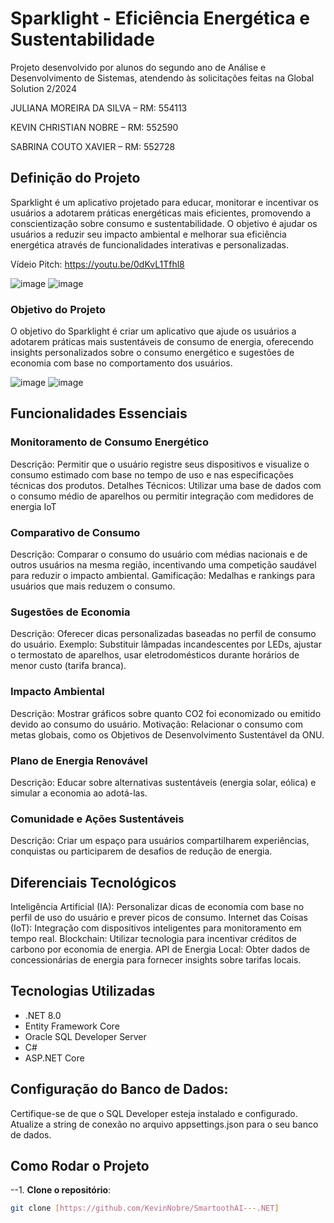 # Sparklight - Eficiência Energética e Sustentabilidade


Projeto desenvolvido por alunos do segundo ano de Análise e Desenvolvimento de Sistemas, atendendo às solicitações feitas na Global Solution 2/2024

JULIANA MOREIRA DA SILVA – RM: 554113

KEVIN CHRISTIAN NOBRE – RM: 552590

SABRINA COUTO XAVIER – RM: 552728

## Definição do Projeto
Sparklight é um aplicativo projetado para educar, monitorar e incentivar os usuários a adotarem práticas energéticas mais eficientes, promovendo a conscientização sobre consumo e sustentabilidade. O objetivo é ajudar os usuários a reduzir seu impacto ambiental e melhorar sua eficiência energética através de funcionalidades interativas e personalizadas.

Vídeio Pitch: https://youtu.be/0dKvL1Tfhl8

![image](https://github.com/user-attachments/assets/99d38928-aa16-4f84-933e-ff882b8c1aa6)              ![image](https://github.com/user-attachments/assets/0cb0a9e0-f823-46be-9868-a2ff922cc495)


### Objetivo do Projeto
O objetivo do Sparklight é criar um aplicativo que ajude os usuários a adotarem práticas mais sustentáveis de consumo de energia, oferecendo insights personalizados sobre o consumo energético e sugestões de economia com base no comportamento dos usuários.


 ![image](https://github.com/user-attachments/assets/5410e472-84fe-43cb-aefb-33b16cf8edcb)   ![image](https://github.com/user-attachments/assets/3dbeea93-8f0f-4880-8632-d3148c2134d4)


## Funcionalidades Essenciais

### Monitoramento de Consumo Energético
Descrição: Permitir que o usuário registre seus dispositivos e visualize o consumo estimado com base no tempo de uso e nas especificações técnicas dos produtos.
Detalhes Técnicos: Utilizar uma base de dados com o consumo médio de aparelhos ou permitir integração com medidores de energia IoT

### Comparativo de Consumo
Descrição: Comparar o consumo do usuário com médias nacionais e de outros usuários na mesma região, incentivando uma competição saudável para reduzir o impacto ambiental.
Gamificação: Medalhas e rankings para usuários que mais reduzem o consumo.

### Sugestões de Economia
Descrição: Oferecer dicas personalizadas baseadas no perfil de consumo do usuário.
Exemplo: Substituir lâmpadas incandescentes por LEDs, ajustar o termostato de aparelhos, usar eletrodomésticos durante horários de menor custo (tarifa branca).

### Impacto Ambiental
Descrição: Mostrar gráficos sobre quanto CO2 foi economizado ou emitido devido ao consumo do usuário.
Motivação: Relacionar o consumo com metas globais, como os Objetivos de Desenvolvimento Sustentável da ONU.

### Plano de Energia Renovável
Descrição: Educar sobre alternativas sustentáveis (energia solar, eólica) e simular a economia ao adotá-las.

### Comunidade e Ações Sustentáveis
Descrição: Criar um espaço para usuários compartilharem experiências, conquistas ou participarem de desafios de redução de energia.

## Diferenciais Tecnológicos
Inteligência Artificial (IA): Personalizar dicas de economia com base no perfil de uso do usuário e prever picos de consumo.
Internet das Coisas (IoT): Integração com dispositivos inteligentes para monitoramento em tempo real.
Blockchain: Utilizar tecnologia para incentivar créditos de carbono por economia de energia.
API de Energia Local: Obter dados de concessionárias de energia para fornecer insights sobre tarifas locais.



## Tecnologias Utilizadas
- .NET 8.0
- Entity Framework Core
- Oracle SQL Developer Server
- C#
- ASP.NET Core

## Configuração do Banco de Dados:
Certifique-se de que o SQL Developer esteja instalado e configurado.
Atualize a string de conexão no arquivo appsettings.json para o seu banco de dados.


## Como Rodar o Projeto
--1. **Clone o repositório**: 
   ```bash
   git clone [https://github.com/KevinNobre/SmartoothAI---.NET]

